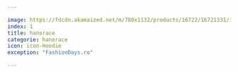 ```yaml
---

image: https://fdcdn.akamaized.net/m/780x1132/products/16722/16721331/images/res_1f8816ad82bf399eae79e93d00cbb57d.jpg?s=edRuFBhOEMzz
index: 1
title: hanorace
categorie: hanorace
icon: icon-Hoodie
exception: "FashionDays.ro"

---
```


